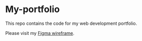 # My-portfolio

This repo contains the code for my web development portfolio.

Please visit my [Figma wireframe](https://www.figma.com/file/KKMuZGg1qyRkcPxqP8SYp3/Portfolio-Wireframe?node-id=0%3A1).
